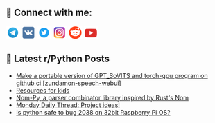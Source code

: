 ## 🔎 Connect with me:
[<img src="https://github.com/bullbesh/bullbesh/blob/main/images/Telegram.png" width="32" height="32" />](https://t.me/bullbesh)
[<img src="https://github.com/bullbesh/bullbesh/blob/main/images/VK.png" width="32" height="32" />](https://vk.com/bullbesh)
[<img src="https://github.com/bullbesh/bullbesh/blob/main/images/Twitter.png" width="32" height="32" />](https://twitter.com/bullbesh1)
[<img src="https://github.com/bullbesh/bullbesh/blob/main/images/Instagram.png" width="32" height="32" />](https://www.instagram.com/bullbesh)
[<img src="https://github.com/bullbesh/bullbesh/blob/main/images/Reddit.png" width="32" height="32" />](https://www.reddit.com/user/bullbesh)
[<img src="https://github.com/bullbesh/bullbesh/blob/main/images/YouTube.png" width="32" height="32" />](https://www.youtube.com/channel/UCtfjRs6uzgq5mfm8S06WTcg)

## 📕 Latest r/Python Posts
<!-- BLOG-POST-LIST:START -->
- [Make a portable version of GPT_SoVITS and torch-gpu program on github ci [zundamon-speech-webui]](https://www.reddit.com/r/Python/comments/1kkhp8k/make_a_portable_version_of_gpt_sovits_and/)
- [Resources for kids](https://www.reddit.com/r/Python/comments/1kkgd54/resources_for_kids/)
- [Nom-Py, a parser combinator library inspired by Rust&#39;s Nom](https://www.reddit.com/r/Python/comments/1kkfuiu/nompy_a_parser_combinator_library_inspired_by/)
- [Monday Daily Thread: Project ideas!](https://www.reddit.com/r/Python/comments/1kkezzz/monday_daily_thread_project_ideas/)
- [Is python safe to bug 2038 on 32bit Raspberry Pi OS?](https://www.reddit.com/r/Python/comments/1kk8uts/is_python_safe_to_bug_2038_on_32bit_raspberry_pi/)
<!-- BLOG-POST-LIST:END -->
